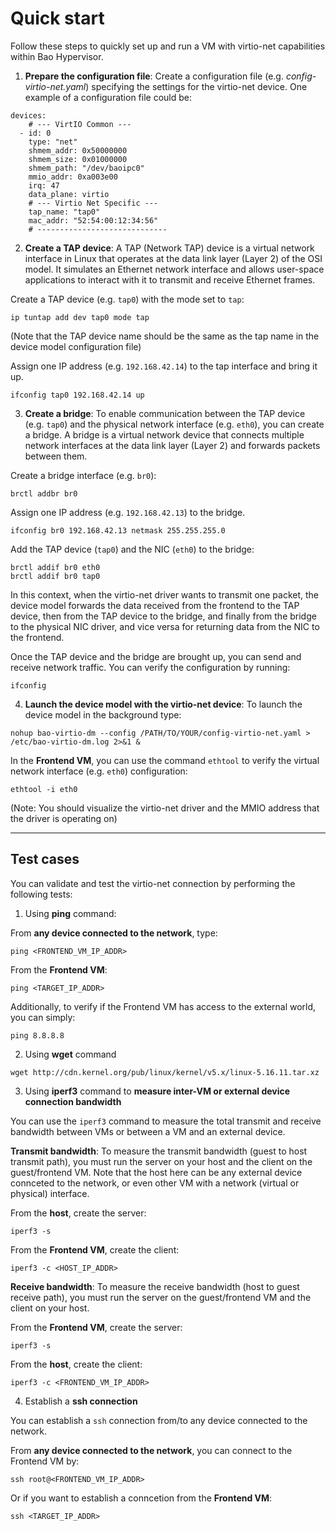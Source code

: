 # Quick start

Follow these steps to quickly set up and run a VM with virtio-net capabilities within Bao Hypervisor.

1. **Prepare the configuration file**: Create a configuration file (e.g. *config-virtio-net.yaml*) specifying
the settings for the virtio-net device. One example of a configuration file could be:

```
devices:
    # --- VirtIO Common ---
  - id: 0
    type: "net"
    shmem_addr: 0x50000000
    shmem_size: 0x01000000
    shmem_path: "/dev/baoipc0"
    mmio_addr: 0xa003e00
    irq: 47
    data_plane: virtio
    # --- Virtio Net Specific ---
    tap_name: "tap0"
    mac_addr: "52:54:00:12:34:56"
    # -----------------------------
```

2. **Create a TAP device**: A TAP (Network TAP) device is a virtual network interface in Linux that operates at the data link layer 
(Layer 2) of the OSI model. It simulates an Ethernet network interface and allows user-space applications 
to interact with it to transmit and receive Ethernet frames.

Create a TAP device (e.g. `tap0`) with the mode set to `tap`:
```
ip tuntap add dev tap0 mode tap
```

(Note that the TAP device name should be the same as the tap name in the device model configuration file)

Assign one IP address (e.g. `192.168.42.14`) to the tap interface and bring it up. 
```
ifconfig tap0 192.168.42.14 up
```

3. **Create a bridge**: To enable communication between the TAP device (e.g. `tap0`) and the physical network interface (e.g. `eth0`), 
you can create a bridge. A bridge is a virtual network device that connects multiple network interfaces at the 
data link layer (Layer 2) and forwards packets between them.

Create a bridge interface (e.g. `br0`):
```
brctl addbr br0
```

Assign one IP address (e.g. `192.168.42.13`) to the bridge.
```
ifconfig br0 192.168.42.13 netmask 255.255.255.0
```

Add the TAP device (`tap0`) and the NIC (`eth0`) to the bridge:
```
brctl addif br0 eth0
brctl addif br0 tap0
```

In this context, when the virtio-net driver wants to transmit one packet, the device model forwards the data received 
from the frontend to the TAP device, then from the TAP device to the bridge, and finally from the bridge to the physical 
NIC driver, and vice versa for returning data from the NIC to the frontend.

Once the TAP device and the bridge are brought up, you can send and receive network traffic.
You can verify the configuration by running:
```
ifconfig
```

4. **Launch the device model with the virtio-net device**: To launch the device model in the background type:

```
nohup bao-virtio-dm --config /PATH/TO/YOUR/config-virtio-net.yaml > /etc/bao-virtio-dm.log 2>&1 &
```

In the **Frontend VM**, you can use the command `ethtool` to verify the virtual network interface (e.g. `eth0`) configuration:
```
ethtool -i eth0
```

(Note: You should visualize the virtio-net driver and the MMIO address that the driver is operating on)

---

## Test cases

You can validate and test the virtio-net connection by performing the following tests:

1. Using **ping** command:

From **any device connected to the network**, type:
```
ping <FRONTEND_VM_IP_ADDR>
```

From the **Frontend VM**:
```
ping <TARGET_IP_ADDR>
```

Additionally, to verify if the Frontend VM has access to the external world, you can simply:
```
ping 8.8.8.8
```

2. Using **wget** command

```
wget http://cdn.kernel.org/pub/linux/kernel/v5.x/linux-5.16.11.tar.xz
```

3. Using **iperf3** command to **measure inter-VM or external device connection bandwidth** 

You can use the `iperf3` command to measure the total transmit and receive bandwidth between VMs or between a VM and an external device.

**Transmit bandwidth**: To measure the transmit bandwidth (guest to host transmit path), 
you must run the server on your host and the client on the guest/frontend VM. Note that the host here can be any external device connceted to the network, or even other VM with a network (virtual or physical) interface.

From the **host**, create the server:
```
iperf3 -s
```

From the **Frontend VM**, create the client:
```
iperf3 -c <HOST_IP_ADDR>
```

**Receive bandwidth**: To measure the receive bandwidth (host to guest receive path), 
you must run the server on the guest/frontend VM and the client on your host.

From the **Frontend VM**, create the server:
```
iperf3 -s
```

From the **host**, create the client:
```
iperf3 -c <FRONTEND_VM_IP_ADDR>
```

4. Establish a **ssh connection**

You can establish a `ssh` connection from/to any device connected to the network.

From  **any device connected to the network**, you can connect to the Frontend VM by:
```
ssh root@<FRONTEND_VM_IP_ADDR>
```

Or if you want to establish a conncetion from the **Frontend VM**:
```
ssh <TARGET_IP_ADDR>
```